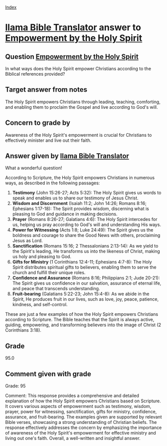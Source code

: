 
[Index](../../index.md)
# [llama Bible Translator](../../answering_models/llama_Bible_Translator.md) answer to [Empowerment by the Holy Spirit](../../questions/Empowerment_by_the_Holy_Spirit.md)

## Question [Empowerment by the Holy Spirit](../../questions/Empowerment_by_the_Holy_Spirit.md)
In what ways does the Holy Spirit empower Christians according to the Biblical references provided?

## Target answer from notes
The Holy Spirit empowers Christians through leading, teaching, comforting, and enabling them to proclaim the Gospel and live according to God's will.

## Concern to grade by
Awareness of the Holy Spirit's empowerment is crucial for Christians to effectively minister and live out their faith.

## Answer given by [llama Bible Translator](../../answering_models/llama_Bible_Translator.md)
What a wonderful question!

According to Scripture, the Holy Spirit empowers Christians in numerous ways, as described in the following passages:

1. **Testimony** (John 15:26-27; Acts 5:32): The Holy Spirit gives us words to speak and enables us to share our testimony of Jesus Christ.
2. **Wisdom and Discernment** (Isaiah 11:2; John 14:26; Romans 8:16; Ephesians 1:17-18): The Spirit provides wisdom, discerning what is pleasing to God and guidance in making decisions.
3. **Prayer** (Romans 8:26-27; Galatians 4:6): The Holy Spirit intercedes for us, helping us pray according to God's will and understanding His ways.
4. **Power for Witnessing** (Acts 1:8; Luke 24:49): The Spirit gives us the boldness and courage to share the Good News with others, proclaiming Jesus as Lord.
5. **Sanctification** (Romans 15:16; 2 Thessalonians 2:13-14): As we yield to the Spirit's leading, He transforms us into the likeness of Christ, making us holy and pleasing to God.
6. **Gifts for Ministry** (1 Corinthians 12:4-11; Ephesians 4:7-8): The Holy Spirit distributes spiritual gifts to believers, enabling them to serve the church and fulfill their unique roles.
7. **Confidence and Assurance** (Romans 8:16; Philippians 2:1; Jude 20-21): The Spirit gives us confidence in our salvation, assurance of eternal life, and peace that transcends understanding.
8. **Fruit-bearing** (Galatians 5:22-23; John 15:4-8): As we abide in the Spirit, He produces fruit in our lives, such as love, joy, peace, patience, kindness, and self-control.

These are just a few examples of how the Holy Spirit empowers Christians according to Scripture. The Bible teaches that the Spirit is always active, guiding, empowering, and transforming believers into the image of Christ (2 Corinthians 3:18).

## Grade
95.0

## Comment given with grade
Grade: 95

Comment: This response provides a comprehensive and detailed explanation of how the Holy Spirit empowers Christians based on Scripture. It covers various aspects of empowerment such as testimony, wisdom, prayer, power for witnessing, sanctification, gifts for ministry, confidence, assurance, and fruit-bearing. The examples given are supported by relevant Bible verses, showcasing a strong understanding of Christian beliefs. The response effectively addresses the concern by emphasizing the importance of awareness of the Holy Spirit's empowerment for effective ministry and living out one's faith. Overall, a well-written and insightful answer.
